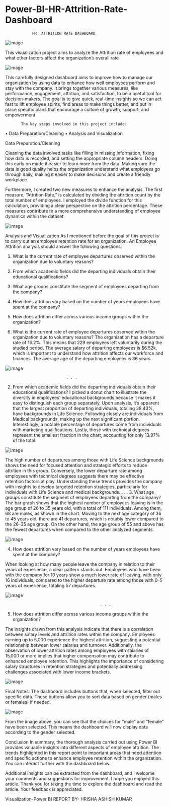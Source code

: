# Power-BI-HR-Attrition-Rate-Dashboard  
                HR  ATTRITION RATE DASHBOARD 



![image](https://github.com/Hrisha18/Power-BI-HR-Attrition-Rate-Dashboard/assets/171027596/db05c1c0-b429-46dc-9263-0f6d1cc58f61)




This visualization project aims to analyze the Attrition rate of employees and what     other factors affect the organization’s overall rate



![image](https://github.com/Hrisha18/Power-BI-HR-Attrition-Rate-Dashboard/assets/171027596/8647bbd3-c3f2-4f6a-91bc-03753201fcf4)






This carefully designed dashboard aims to improve how to manage our organization by using data to enhance how well employees perform and stay with the company. It brings together various measures, like performance, engagement, attrition, and satisfaction, to be a useful tool for decision-makers. The goal is to give quick, real-time insights so we can act fast to lift employee spirits, find areas to make things better, and put in place specific plans that encourage a culture of growth, support, and empowerment.
           
           The key steps involved in this project include:
•	Data Preparation/Cleaning
•	Analysis and Visualization




Data Preparation/Cleaning

Cleaning the data involved tasks like filling in missing information, fixing how data is recorded, and setting the appropriate column headers. Doing this early on made it easier to learn more from the data. Making sure the data is good quality helps the organization understand what employees go through daily, making it easier to make decisions and create a friendly workplace. 

Furthermore, I created two new measures to enhance the analysis. The first               measure, “Attrition Rate,” is calculated by dividing the attrition count by the total number of employees. I employed the divide function for this calculation, providing a clear perspective on the attrition percentage. These measures contribute to a more comprehensive understanding of employee dynamics within the dataset.









![image](https://github.com/Hrisha18/Power-BI-HR-Attrition-Rate-Dashboard/assets/171027596/f650b77b-6df6-46f1-af29-f41d86fbb4e6)







	
Analysis and Visualization
As I mentioned before the goal of this project is to carry out an employee retention rate for an organization. An Employee Attrition analysis should answer the following questions:
1.	What is the current rate of employee departures observed within the organization due to voluntary reasons?
2.	From which academic fields did the departing individuals obtain their educational qualifications?
3.	What age groups constitute the segment of employees departing from the company?
4.	How does attrition vary based on the number of years employees have spent at the company?
5.	How does attrition differ across various income groups within the organization?


1.	What is the current rate of employee departures observed within the organization due to voluntary reasons?
The organization has a departure rate of 16.2%. This means that 229 employees left voluntarily during the studied period. The average salary of departing employees is $6.52k, which is important to understand how attrition affects our workforce and finances. The average age of the departing employees is 36 years.

![image](https://github.com/Hrisha18/Power-BI-HR-Attrition-Rate-Dashboard/assets/171027596/97025100-8b62-4b9f-b69f-56aaeefba480)


                               . . .
2.	From which academic fields did the departing individuals obtain their educational qualifications?
I picked a donut chart to illustrate the diversity in employees’ educational backgrounds because it makes it easy to distinguish each group separately. Upon analysis, it’s apparent that the largest proportion of departing individuals, totaling 38.43%, have backgrounds in Life Science. Following closely are individuals from Medical backgrounds, making up the next significant portion. Interestingly, a notable percentage of departures come from individuals with marketing qualifications. Lastly, those with technical degrees represent the smallest fraction in the chart, accounting for only 13.97% of the total. 


![image](https://github.com/Hrisha18/Power-BI-HR-Attrition-Rate-Dashboard/assets/171027596/96410d7b-38fb-493c-b35f-55fb04b8a13a)




The high number of departures among those with Life Science backgrounds shows the need for focused attention and strategic efforts to reduce attrition in this group. Conversely, the lower departure rate among employees with technical degrees suggests there may be effective retention factors at play. Understanding these trends provides the company with insights to develop targeted retention strategies, particularly for individuals with Life Science and medical backgrounds.
                                            . . .
3. What age groups constitute the segment of employees departing from the company?
The bar graph shows that the highest number of employees leaving is in the age group of 26 to 35 years old, with a total of 111 individuals. Among them, 68 are males, as shown in the chart. Moving to the next age category of 36 to 45 years old, there are 41 departures, which is notably lower compared to the 26–35 age group. On the other hand, the age group of 55 and above has the fewest departures when compared to the other analyzed segments.

![image](https://github.com/Hrisha18/Power-BI-HR-Attrition-Rate-Dashboard/assets/171027596/e9361ea2-c62d-492d-9a15-da6e9830cd87)




 4. How does attrition vary based on the number of years employees have spent at the company?

When looking at how many people leave the company in relation to their years of experience, a clear pattern stands out. Employees who have been with the company for 10 years show a much lower rate of leaving, with only 16 individuals, compared to the higher departure rate among those with 0–5 years of experience, totaling 57 departures.




![image](https://github.com/Hrisha18/Power-BI-HR-Attrition-Rate-Dashboard/assets/171027596/dd3c254a-cc9f-41c0-9c77-37b9d9ec47ed)




	                                          . . .
5. How does attrition differ across various income groups within the organization?

The insights drawn from this analysis indicate that there is a correlation between salary levels and attrition rates within the company. Employees earning up to 5,000 experience the highest attrition, suggesting a potential relationship between lower salaries and turnover. Additionally, the observation of lower attrition rates among employees with salaries of 15,000 or more implies that higher compensation may contribute to enhanced employee retention. This highlights the importance of considering salary structures in retention strategies and potentially addressing challenges associated with lower income brackets.


![image](https://github.com/Hrisha18/Power-BI-HR-Attrition-Rate-Dashboard/assets/171027596/2f2881ef-0dce-4f3c-af8b-e431a5e039db)





Final Notes:
The dashboard includes buttons that, when selected, filter out specific data. These buttons allow you to sort data based on gender (males or females) if needed.


![image](https://github.com/Hrisha18/Power-BI-HR-Attrition-Rate-Dashboard/assets/171027596/8ed84fd6-79ac-4e46-9ebe-7341282e91a2)

From the image above, you can see that the choices for “male” and “female” have been selected. This means the dashboard will now display data according to the gender selected.

Conclusion
In summary, the thorough analysis carried out using Power BI provides valuable insights into different aspects of employee attrition. The trends highlighted in this report point to important areas that need attention and specific actions to enhance employee retention within the organization.
You can interact further with the dashboard below.


Additional insights can be extracted from the dashboard, and I welcome your comments and suggestions for improvement. I hope you enjoyed this article. Thank you for taking the time to explore the dashboard and read the article. Your feedback is appreciated. 

Visualization-Power BI
REPORT BY-
HRISHA ASHISH KUMAR
